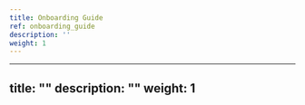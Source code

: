 ```yaml
---
title: Onboarding Guide
ref: onboarding_guide
description: ''
weight: 1
---
```

---
title: ""
description: ""
weight: 1
---